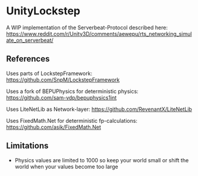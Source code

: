# UnityLockstep

A WIP implementation of the Serverbeat-Protocol described here: https://www.reddit.com/r/Unity3D/comments/aewepu/rts_networking_simulate_on_serverbeat/

## References

Uses parts of LockstepFramework:
<https://github.com/SnpM/LockstepFramework>

Uses a fork of BEPUPhysics for deterministic physics:
<https://github.com/sam-vdp/bepuphysics1int> 

Uses LiteNetLib as Network-layer:
<https://github.com/RevenantX/LiteNetLib>

Uses FixedMath.Net for deterministic fp-calculations:
<https://github.com/asik/FixedMath.Net>

## Limitations

- Physics values are limited to 1000 so keep your world small or shift the world when your values become too large